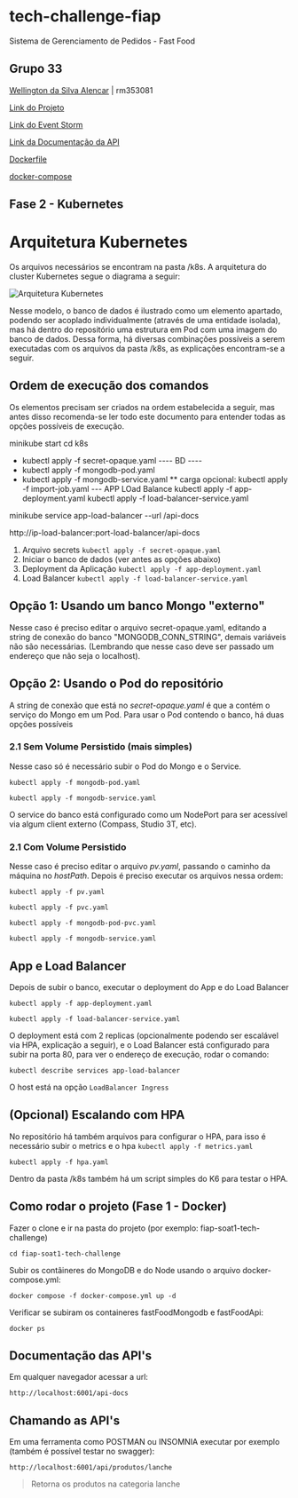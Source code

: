 # tech-challenge-fiap
Sistema de Gerenciamento de Pedidos - Fast Food

##  Grupo 33
[Wellington da Silva Alencar](https://github.com/wellalencarweb) | rm353081

[Link do Projeto](https://github.com/wellalencarweb/tech-challenge-fiap)

[Link do Event Storm](https://miro.com/app/board/uXjVNVCMJaU=/?share_link_id=723408841855)

[Link da Documentação da API](https://documenter.getpostman.com/view/2196561/2s9YysBgBA)

[Dockerfile](Dockerfile)

[docker-compose](docker-compose.yml)

## Fase 2 - Kubernetes

# Arquitetura Kubernetes
Os arquivos necessários se encontram na pasta /k8s. A arquitetura do cluster Kubernetes segue o diagrama a seguir:

![Arquitetura Kubernetes](https://i.imgur.com/beqs6FJ.png)

Nesse modelo, o banco de dados é ilustrado como um elemento apartado, podendo ser acoplado individualmente (através de uma entidade isolada), mas há dentro do repositório uma estrutura em Pod com uma imagem do banco de dados. Dessa forma, há diversas combinações possíveis a serem executadas com os arquivos da pasta /k8s, as explicações encontram-se a seguir.

## Ordem de execução dos comandos
Os elementos precisam ser criados na ordem estabelecida a seguir, mas antes disso recomenda-se ler todo este documento para entender todas as opções possíveis de execução.



minikube start
cd k8s
* kubectl apply -f secret-opaque.yaml
  ---- BD ----
* kubectl apply -f mongodb-pod.yaml
* kubectl apply -f mongodb-service.yaml
  ** carga opcional: kubectl apply -f import-job.yaml
  --- APP LOad Balance
  kubectl apply -f app-deployment.yaml
  kubectl apply -f load-balancer-service.yaml

minikube service app-load-balancer --url
/api-docs

http://ip-load-balancer:port-load-balancer/api-docs


1) Arquivo secrets
   `kubectl apply -f secret-opaque.yaml`
2) Iniciar o banco de dados (ver antes as opções abaixo)
3) Deployment da Aplicação
   `kubectl apply -f app-deployment.yaml`
4) Load Balancer
   `kubectl apply -f load-balancer-service.yaml`

## Opção 1: Usando um banco Mongo "externo"
Nesse caso é preciso editar o arquivo secret-opaque.yaml, editando a string de conexão do banco "MONGODB_CONN_STRING", demais variáveis não são necessárias. (Lembrando que nesse caso deve ser passado um endereço que não seja o localhost).

## Opção 2: Usando o Pod do repositório
A string de conexão que está no _secret-opaque.yaml_ é que a contém o serviço do Mongo em um Pod. Para usar o Pod contendo o banco, há duas opções possíveis

### 2.1 Sem Volume Persistido (mais simples)
Nesse caso só é necessário subir o Pod do Mongo e o Service.

`kubectl apply -f mongodb-pod.yaml`


`kubectl apply -f mongodb-service.yaml`

O service do banco está configurado como um NodePort para ser acessível via algum client externo (Compass, Studio 3T, etc).


### 2.1 Com Volume Persistido
Nesse caso é preciso editar o arquivo _pv.yaml_, passando o caminho da máquina no _hostPath_. Depois é preciso executar os arquivos nessa ordem:

`kubectl apply -f pv.yaml`

`kubectl apply -f pvc.yaml`

`kubectl apply -f mongodb-pod-pvc.yaml`

`kubectl apply -f mongodb-service.yaml`


## App e Load Balancer
Depois de subir o banco, executar o deployment do App e do Load Balancer

`kubectl apply -f app-deployment.yaml`

`kubectl apply -f load-balancer-service.yaml`

O deployment está com 2 replicas (opcionalmente podendo ser escalável via HPA, explicação a seguir), e o Load Balancer está configurado para subir na porta 80, para ver o endereço de execução, rodar o comando:

`kubectl describe services app-load-balancer`

O host está na opção `LoadBalancer Ingress`

## (Opcional) Escalando com HPA
No repositório há também arquivos para configurar o HPA, para isso é necessário subir o metrics e o hpa
`kubectl apply -f metrics.yaml`

`kubectl apply -f hpa.yaml`

Dentro da pasta /k8s também há um script simples do K6 para testar o HPA.


## Como rodar o projeto (Fase 1 - Docker)

Fazer o clone e ir na pasta do projeto (por exemplo: fiap-soat1-tech-challenge)

```shell
cd fiap-soat1-tech-challenge
```

Subir os contâineres do MongoDB e do Node usando o arquivo docker-compose.yml:

```shell
docker compose -f docker-compose.yml up -d
```

Verificar se subiram os containeres fastFoodMongodb e fastFoodApi:

```shell
docker ps
```

## Documentação das API's

Em qualquer navegador acessar a url:

```shell
http://localhost:6001/api-docs
```

## Chamando as API's

Em uma ferramenta como POSTMAN ou INSOMNIA executar por exemplo (também é possível testar no swagger):

```shell
http://localhost:6001/api/produtos/lanche
```

> Retorna os produtos na categoria lanche
